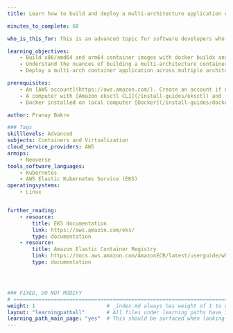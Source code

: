 ```yaml
---
title: Learn how to build and deploy a multi-architecture application on Amazon EKS

minutes_to_complete: 60

who_is_this_for: This is an advanced topic for software developers who want to understand how to build and deploy a multi-architecture application with x86/amd64 and arm64-based container images on Amazon EKS

learning_objectives: 
    - Build x86/amd64 and arm64 container images with docker buildx and docker manifest
    - Understand the nuances of building a multi-architecture container image
    - Deploy a multi-arch container application across multiple architectures in a single Amazon EKS cluster

prerequisites:
    - An [AWS account](https://aws.amazon.com/). Create an account if needed.
    - A computer with [Amazon eksctl CLI](/install-guides/eksctl) and [kubectl](/install-guides/kubectl/)installed.
    - Docker installed on local computer [Docker](/install-guides/docker)

author: Pranay Bakre

### Tags
skilllevels: Advanced
subjects: Containers and Virtualization
cloud_service_providers: AWS
armips:
    - Neoverse
tools_software_languages:
    - Kubernetes
    - AWS Elastic Kubernetes Service (EKS)
operatingsystems:
    - Linux


further_reading:
    - resource:
        title: EKS documentation
        link: https://aws.amazon.com/eks/
        type: documentation
    - resource:
        title: Amazon Elastic Container Registry
        link: https://docs.aws.amazon.com/AmazonECR/latest/userguide/what-is-ecr.html?pg=ln&sec=hs
        type: documentation




### FIXED, DO NOT MODIFY
# ================================================================================
weight: 1                       # _index.md always has weight of 1 to order correctly
layout: "learningpathall"       # All files under learning paths have this same wrapper
learning_path_main_page: "yes"  # This should be surfaced when looking for related content. Only set for _index.md of learning path content.
---
```

